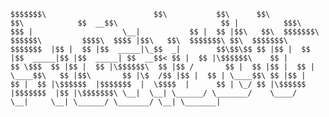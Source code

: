 `
$$$$$$$\                        $$\           $$\      $$\                     $$\           
$$  __$$\                       $$ |          $$$\    $$$ |                    \__|          
$$ |  $$ |$$\   $$\  $$$$$$$\ $$$$$$\         $$$$\  $$$$ |$$\   $$\  $$$$$$$\ $$\  $$$$$$$\ 
$$$$$$$  |$$ |  $$ |$$  _____|\_$$  _|        $$\$$\$$ $$ |$$ |  $$ |$$  _____|$$ |$$  _____|
$$  __$$< $$ |  $$ |\$$$$$$\    $$ |          $$ \$$$  $$ |$$ |  $$ |\$$$$$$\  $$ |$$ /      
$$ |  $$ |$$ |  $$ | \____$$\   $$ |$$\       $$ |\$  /$$ |$$ |  $$ | \____$$\ $$ |$$ |      
$$ |  $$ |\$$$$$$  |$$$$$$$  |  \$$$$  |      $$ | \_/ $$ |\$$$$$$  |$$$$$$$  |$$ |\$$$$$$$\
\__|  \__| \______/ \_______/    \____/       \__|     \__| \______/ \_______/ \__| \_______|
`
